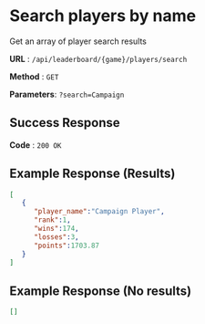 # Search players by name

Get an array of player search results

**URL** : `/api/leaderboard/{game}/players/search`

**Method** : `GET`

**Parameters**: `?search=Campaign`


## Success Response

**Code** : `200 OK`


## Example Response (Results)
```json
[
   {
      "player_name":"Campaign Player",
      "rank":1,
      "wins":174,
      "losses":3,
      "points":1703.87
   }
]
```

## Example Response (No results)
```json
[]
```